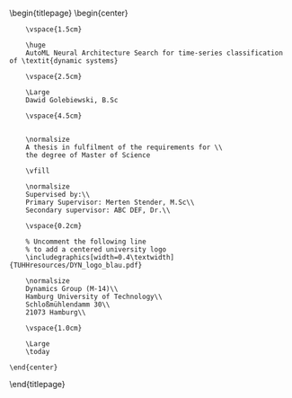 <!--
For latest UNSW requirements see here:
https://research.unsw.edu.au/thesis-submission

For Thesis Format Guide see here:
https://research.unsw.edu.au/sites/default/files/documents/thesis_format_guide_-_most_recent_vers_10.pdf

Except where otherwise noted, content in this thesis is licensed under a Creative Commons Attribution 4.0 License (http://creativecommons.org/licenses/by/4.0), which permits unrestricted use, distribution, and reproduction in any medium, provided the original work is properly cited. Copyright 2015,Tom Pollard.

ammended for UNSW by Mathew Lipson, 2018
-->

\begin{titlepage}
    \begin{center}

        \vspace{1.5cm}
        
        \huge
        AutoML Neural Architecture Search for time-series classification of \textit{dynamic systems}
        
        \vspace{2.5cm}
        
        \Large
        Dawid Golebiewski, B.Sc

        \vspace{4.5cm}


        \normalsize
        A thesis in fulfilment of the requirements for \\
        the degree of Master of Science
        
        \vfill
        
        \normalsize
        Supervised by:\\
        Primary Supervisor: Merten Stender, M.Sc\\
        Secondary supervisor: ABC DEF, Dr.\\

        \vspace{0.2cm}

        % Uncomment the following line
        % to add a centered university logo
        \includegraphics[width=0.4\textwidth]{TUHHresources/DYN_logo_blau.pdf}
        
        \normalsize
        Dynamics Group (M-14)\\
        Hamburg University of Technology\\
        Schloßmühlendamm 30\\
        21073 Hamburg\\

        \vspace{1.0cm}

        \Large
        \today

    \end{center}
\end{titlepage}
